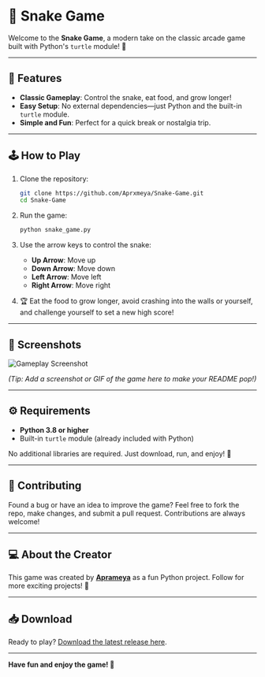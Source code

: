 # 🐍 Snake Game

Welcome to the **Snake Game**, a modern take on the classic arcade game built with Python's `turtle` module! 🚀 

---

## 🌟 Features
- **Classic Gameplay**: Control the snake, eat food, and grow longer!
- **Easy Setup**: No external dependencies—just Python and the built-in `turtle` module.
- **Simple and Fun**: Perfect for a quick break or nostalgia trip.

---

## 🕹️ How to Play

1. Clone the repository:
   ```bash
   git clone https://github.com/Aprxmeya/Snake-Game.git
   cd Snake-Game
   ```

2. Run the game:
   ```bash
   python snake_game.py
   ```

3. Use the arrow keys to control the snake:
   - **Up Arrow**: Move up  
   - **Down Arrow**: Move down  
   - **Left Arrow**: Move left  
   - **Right Arrow**: Move right  

4. 🏆 Eat the food to grow longer, avoid crashing into the walls or yourself, and challenge yourself to set a new high score!

---

## 📸 Screenshots

![Gameplay Screenshot](https:)

*(Tip: Add a screenshot or GIF of the game here to make your README pop!)*

---

## ⚙️ Requirements

- **Python 3.8 or higher**  
- Built-in `turtle` module (already included with Python)

No additional libraries are required. Just download, run, and enjoy! 🎉

---

## 🤝 Contributing

Found a bug or have an idea to improve the game? Feel free to fork the repo, make changes, and submit a pull request. Contributions are always welcome!

---

## 💻 About the Creator

This game was created by **[Aprameya](https://github.com/Aprxmeya)** as a fun Python project. Follow for more exciting projects! 🌟

---

## 📥 Download

Ready to play? [Download the latest release here](https://github.com/Aprxmeya/Snake-Game/releases).

---

**Have fun and enjoy the game! 🐍**
